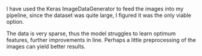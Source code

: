 I have used the Keras ImageDataGenerator to feed
the images into my pipeline, since the dataset was quite large,
I figured it was the only viable option.


The data is very sparse, thus the model struggles to learn 
optimum features, further improvements in line.
Perhaps a little preprocessing of the images can yield better results.
